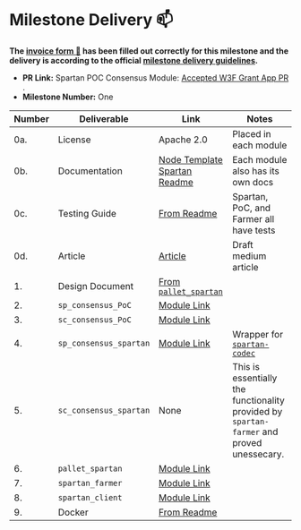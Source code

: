 # Milestone Delivery :mailbox:

**The [invoice form :pencil:](https://forms.gle/8Wx7nxtq8fKrsuEz8) has been filled out correctly for this milestone and the delivery is according to the official [milestone delivery guidelines](https://github.com/w3f/General-Grants-Program/blob/master/grants/milestone-deliverables-guidelines.md).**  

* **PR Link:** Spartan POC Consensus Module: [Accepted W3F Grant App PR](https://github.com/w3f/Open-Grants-Program/pull/357) . 
* **Milestone Number:** One

| Number | Deliverable | Link | Notes |
| ------------- | ------------- | ------------- |------------- |
| 0a. | License | Apache 2.0 | Placed in each module |
| 0b. | Documentation | [Node Template Spartan Readme](https://github.com/subspace/substrate/blob/w3f-spartan-ms-1/bin/node-template-spartan/README.md) | Each module also has its own docs |
| 0c. | Testing Guide | [From Readme](https://github.com/subspace/substrate/blob/w3f-spartan-ms-1/bin/node-template-spartan/README.md#run-tests) | Spartan, PoC, and Farmer all have tests |
| 0d. | Article | [Article](https://medium.com/@jeremiahwagstaff/bringing-poc-consensus-to-substrate-d49d49a912bd) | Draft medium article |
| 1. | Design Document | [From `pallet_spartan`](https://github.com/subspace/substrate/blob/w3f-spartan-ms-1/frame/spartan/design.md) | |
| 2. | `sp_consensus_PoC` | [Module Link](https://github.com/subspace/substrate/tree/w3f-spartan-ms-1/primitives/consensus/poc) |  |
| 3. | `sc_consensus_PoC` | [Module Link](https://github.com/subspace/substrate/tree/w3f-spartan-ms-1/client/consensus/poc) |  |
| 4. | `sp_consensus_spartan` | [Module Link](https://github.com/subspace/substrate/tree/w3f-spartan-ms-1/primitives/consensus/spartan) | Wrapper for [`spartan-codec`](https://github.com/subspace/spartan-codec)  | 
| 5. | `sc_consensus_spartan` | None | This is essentially the functionality provided by `spartan-farmer` and proved unessecary. |
| 6. | `pallet_spartan` | [Module Link](https://github.com/subspace/substrate/tree/w3f-spartan-ms-1/frame/spartan) | |
| 7. | `spartan_farmer` | [Module Link](https://github.com/subspace/spartan-farmer/tree/w3f-spartan-ms-1.2) |  |
| 8. | `spartan_client` | [Module Link](https://github.com/subspace/substrate/blob/w3f-spartan-ms-1/bin/node-template-spartan) |  | 
| 9. | Docker | [From Readme](https://github.com/subspace/substrate/blob/w3f-spartan-ms-1/bin/node-template-spartan#run-with-docker) |  |

  
